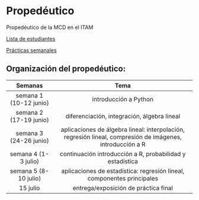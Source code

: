 # Propedéutico 
Propedéutico de la MCD en el ITAM  

[Lista de estudiantes](https://drive.google.com/file/d/13GBL3BsW1QnaZrbsOoVQ2QKY0Rw5IdAh/view?usp=sharing)

[Prácticas semanales](practicas_semanales/)


## Organización del propedéutico:

| Semanas   | Tema                                                              |
| :--------:|:-----------------------------------------------------------------:|
| semana 1 (10-12 junio) | introducción a Python                                             | 
| semana 2 (17-19 junio)| diferenciación, integración, álgebra lineal                       |
| semana 3 (24-26 junio)| aplicaciones de álgebra lineal: interpolación, regresión lineal, compresión de imágenes, introducción a R                  |
|semana 4  (1-3 julio)| continuación introducción a R, probabilidad y estadística            |
|semana 5 (8-10 julio)|aplicaciones de estadística: regresión lineal, componentes principales|
|15 julio| entrega/exposición de práctica final                                 |

